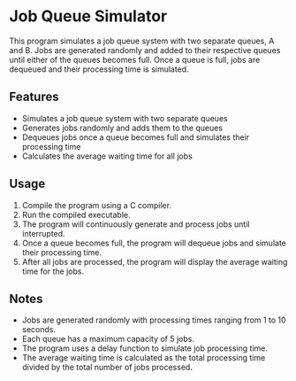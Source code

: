 # Job Queue Simulator

This program simulates a job queue system with two separate queues, A and B. Jobs are generated randomly and added to their respective queues until either of the queues becomes full. Once a queue is full, jobs are dequeued and their processing time is simulated.

## Features

- Simulates a job queue system with two separate queues
- Generates jobs randomly and adds them to the queues
- Dequeues jobs once a queue becomes full and simulates their processing time
- Calculates the average waiting time for all jobs

## Usage

1. Compile the program using a C compiler.
2. Run the compiled executable.
3. The program will continuously generate and process jobs until interrupted.
4. Once a queue becomes full, the program will dequeue jobs and simulate their processing time.
5. After all jobs are processed, the program will display the average waiting time for the jobs.

## Notes

- Jobs are generated randomly with processing times ranging from 1 to 10 seconds.
- Each queue has a maximum capacity of 5 jobs.
- The program uses a delay function to simulate job processing time.
- The average waiting time is calculated as the total processing time divided by the total number of jobs processed.
